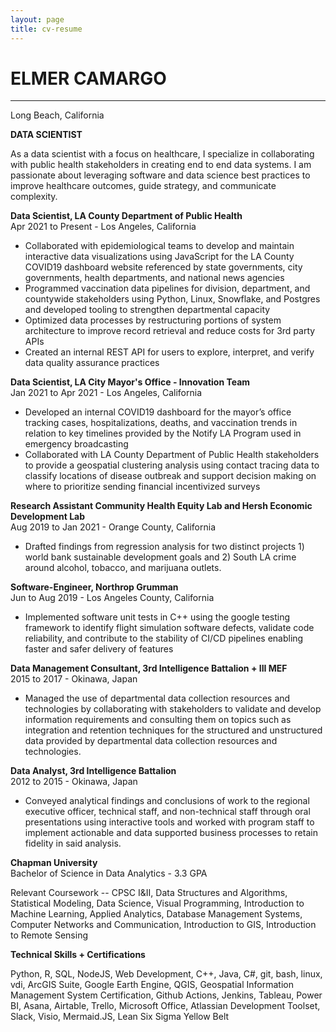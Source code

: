 ```yaml
---
layout: page
title: cv-resume
---
```



# ELMER CAMARGO
---

Long Beach, California

**DATA SCIENTIST**

As a data scientist with a focus on healthcare, I specialize in collaborating with public health stakeholders in creating end to end data systems. I am passionate about leveraging software and data science best practices to improve healthcare outcomes, guide strategy, and communicate complexity.

**Data Scientist,  LA County Department of Public Health**        
Apr 2021 to Present - Los Angeles, California

- Collaborated with epidemiological teams to develop and maintain interactive data visualizations using JavaScript for the LA County COVID19 dashboard website referenced by state governments, city governments, health departments, and national news agencies
- Programmed vaccination data pipelines for division, department, and countywide stakeholders using Python, Linux, Snowflake, and Postgres and developed tooling to strengthen departmental capacity
- Optimized data processes by restructuring portions of system architecture to improve record retrieval and reduce costs for 3rd party APIs
- Created an internal REST API for users to explore, interpret, and verify data quality assurance practices

**Data Scientist,  LA City Mayor's Office - Innovation Team**        
Jan 2021 to Apr 2021 - Los Angeles, California

- Developed an internal COVID19 dashboard for the mayor’s office tracking cases, hospitalizations, deaths, and vaccination trends in relation to key timelines provided by the Notify LA Program used in emergency broadcasting
- Collaborated with LA County Department of Public Health stakeholders to provide a geospatial clustering analysis using contact tracing data to classify locations of disease outbreak and support decision making on where to prioritize sending financial incentivized surveys


**Research Assistant  Community Health Equity Lab and Hersh Economic Development Lab**        
Aug 2019 to Jan 2021 - Orange County, California

- Drafted findings from regression analysis for two distinct projects 1) world bank sustainable development goals and 2) South LA crime around alcohol, tobacco, and marijuana outlets.

**Software-Engineer, Northrop Grumman**  \
Jun to Aug 2019 - Los Angeles County, California

- Implemented software unit tests in C++ using the google testing framework to identify flight simulation software defects, validate code reliability, and contribute to the stability of CI/CD pipelines enabling faster and safer delivery of features

**Data Management Consultant, 3rd Intelligence Battalion + III MEF**  \
2015 to 2017 - Okinawa, Japan

- Managed the use of departmental data collection resources and technologies by collaborating with stakeholders to validate and develop information requirements and consulting them on topics such as integration and retention techniques for the structured and unstructured data provided by departmental data collection resources and technologies.

**Data Analyst, 3rd Intelligence Battalion**  \
2012 to 2015 - Okinawa, Japan

- Conveyed analytical findings and conclusions of work to the regional executive officer, technical staff, and non-technical staff through oral presentations using interactive tools and worked with program staff to implement actionable and data supported business processes to retain fidelity in said analysis.

**Chapman University**  \
Bachelor of Science in Data Analytics - 3.3 GPA

Relevant Coursework -- CPSC I&II, Data Structures and Algorithms, Statistical Modeling, Data Science, Visual Programming, Introduction to Machine Learning, Applied Analytics, Database Management Systems, Computer Networks and Communication, Introduction to GIS, Introduction to Remote Sensing

**Technical Skills + Certifications**

Python, R, SQL, NodeJS, Web Development, C++, Java, C#, git, bash, linux, vdi, ArcGIS Suite, Google Earth Engine, QGIS, Geospatial Information Management System Certification, Github Actions, Jenkins, Tableau, Power BI, Asana, Airtable, Trello, Microsoft Office, Atlassian Development Toolset, Slack, Visio, Mermaid.JS, Lean Six Sigma Yellow Belt

